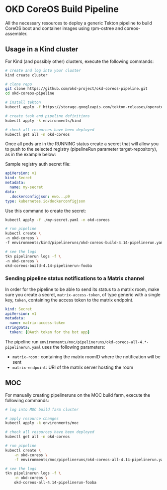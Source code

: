 # OKD CoreOS Build Pipeline

All the necessary resources to deploy a generic Tekton pipeline to build CoreOS boot and container images using rpm-ostree and coreos-assembler.

## Usage in a Kind cluster

For Kind (and possibly other) clusters, execute the following commands:

```bash
# create and log into your cluster
kind create cluster

# clone repo
git clone https://github.com/okd-project/okd-coreos-pipeline.git
cd okd-coreos-pipeline

# install tekton
kubectl apply -f https://storage.googleapis.com/tekton-releases/operator/latest/release.yaml

# create task and pipeline definitions
kubectl apply -k environments/kind

# check all resources have been deployed
kubectl get all -n okd-coreos
```

Once all pods are in the RUNNING status create a secret that will allow you to push to the selected
registry (pipelineRun parameter target-repository), as in the example below:

Sample registry auth secret file:

```yaml
apiVersion: v1
kind: Secret
metadata:
  name: my-secret
data:
  .dockerconfigjson: ewo...p9
type: kubernetes.io/dockerconfigjson
```

Use this command to create the secret:
```bash
kubectl apply -f ./my-secret.yaml -n okd-coreos

# run pipeline
kubectl create \
-n okd-coreos \
-f environments/kind/pipelineruns/okd-coreos-build-4.14-pipelinerun.yaml

# see the logs
tkn pipelinerun logs -f \
-n okd-coreos \
okd-coreos-build-4.14-pipelinerun-fooba
```

### Sending pipeline status notifications to a Matrix channel

In order for the pipeline to be able to send its status to a matrix room, make sure you create a secret, `matrix-access-token`, of type generic with a single key, `token`, containing the access token to the matrix endpoint.

```yaml
kind: Secret
apiVersion: v1
metadata:
  name: matrix-access-token
stringData:
  token: {OAuth token for the bot app}
```

The pipeline run `environments/moc/pipelineruns/okd-coreos-all-4.*-pipelinerun.yaml` uses the following parameters:
* `matrix-room` : containing the matrix roomID where the notification will be sent
* `matrix-endpoint`: URI of the matrix server hosting the room

## MOC

For manually creating pipelineruns on the MOC build farm, execute the following commands:

```bash
# log into MOC build farm cluster

# apply resource changes
kubectl apply -k environments/moc

# check all resources have been deployed
kubectl get all -n okd-coreos

# run pipeline
kubectl create \
    -n okd-coreos \
    -f environments/moc/pipelineruns/okd-coreos-all-4.14-pipelinerun.yaml

# see the logs
tkn pipelinerun logs -f \
    -n okd-coreos \
    okd-coreos-all-4.14-pipelinerun-fooba

```
